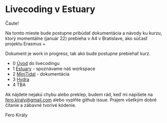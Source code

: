 # Livecoding v Estuary

Čaute!

Na tomto mieste bude postupne pribúdať dokumentácia a návody ku kurzu, ktorý momentálne (január 22) prebieha v A4 v Bratislave, ako súčasť projektu Erasmus +

Dokument je work in progress, tak ako bude postupne prebiehať kurz.
- 0 [Úvod](0_uvod.md) do livecodingu
- 1 [Estuary](1_estuary.md) - spoznávame náš workspace
- 2 [MiniTidal](2_minitidal.md) - dokumentácia
- 3 [Hydra](3_Hydra.md)
- 4 TBA


Ak nájdete nejakú chybu alebo preklep, budem rád, keď mi napíšete na fero.kiraly@gmail.com alebo vyplňte github issue.
Prajem všetkým dobré čítanie a zábavné tvorivé kódenie.

Fero Király
